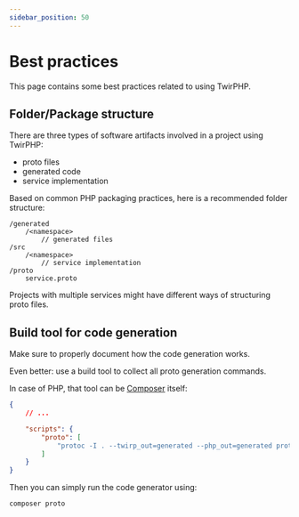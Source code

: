```yaml
---
sidebar_position: 50
---
```


# Best practices

This page contains some best practices related to using TwirPHP.

## Folder/Package structure

There are three types of software artifacts involved in a project using TwirPHP:

- proto files
- generated code
- service implementation

Based on common PHP packaging practices, here is a recommended folder structure:

```
/generated
    /<namespace>
        // generated files
/src
    /<namespace>
        // service implementation
/proto
    service.proto
```

Projects with multiple services might have different ways of structuring proto files.

## Build tool for code generation

Make sure to properly document how the code generation works.

Even better: use a build tool to collect all proto generation commands.

In case of PHP, that tool can be [Composer](https://getcomposer.org/) itself:

```json title="composer.json"
{
    // ...

    "scripts": {
        "proto": [
            "protoc -I . --twirp_out=generated --php_out=generated proto/service.proto"
        ]
    }
}
```

Then you can simply run the code generator using:

```shell
composer proto
```
